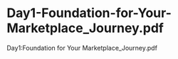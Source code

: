 # Day1-Foundation-for-Your-Marketplace_Journey.pdf
Day1:Foundation for Your Marketplace_Journey.pdf
